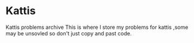 # Kattis
Kattis problems archive 
This is where I store my problems for kattis ,some may be unsovled so don't just copy and past code.
